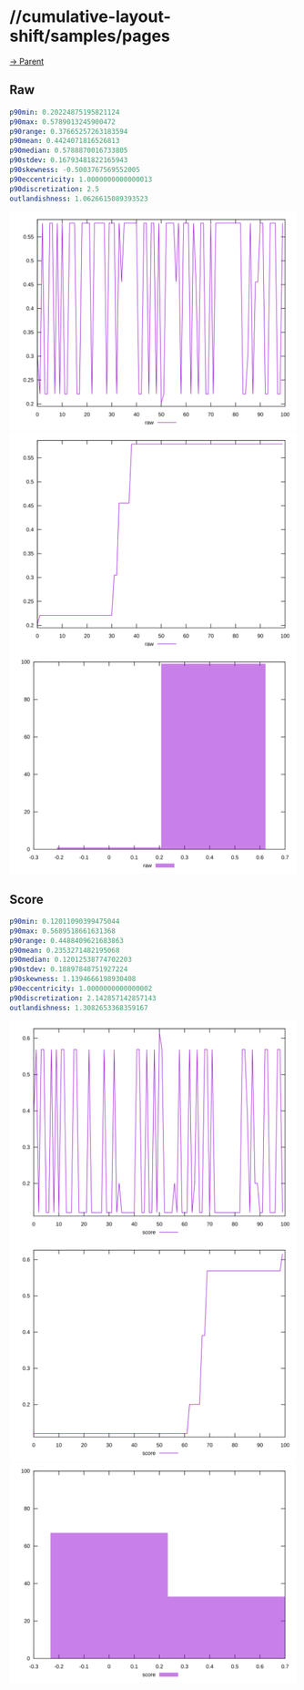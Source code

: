 
# //cumulative-layout-shift/samples/pages

[→ Parent](../..)


## Raw


```yaml
p90min: 0.20224875195821124
p90max: 0.5789013245900472
p90range: 0.37665257263183594
p90mean: 0.4424071816526813
p90median: 0.5788870016733805
p90stdev: 0.16793481822165943
p90skewness: -0.5003767569552005
p90eccentricity: 1.0000000000000013
p90discretization: 2.5
outlandishness: 1.0626615089393523

```

![PLOT: raw-values](./raw/values.svg)![PLOT: raw-sorted](./raw/sorted.svg)![PLOT: raw-histogram](./raw/histogram.svg)
## Score


```yaml
p90min: 0.12011090399475044
p90max: 0.5689518661631368
p90range: 0.4488409621683863
p90mean: 0.2353271482195068
p90median: 0.12012538774702203
p90stdev: 0.18897848751927224
p90skewness: 1.1394666198930408
p90eccentricity: 1.0000000000000002
p90discretization: 2.142857142857143
outlandishness: 1.3082653368359167

```

![PLOT: score-values](./score/values.svg)![PLOT: score-sorted](./score/sorted.svg)![PLOT: score-histogram](./score/histogram.svg)